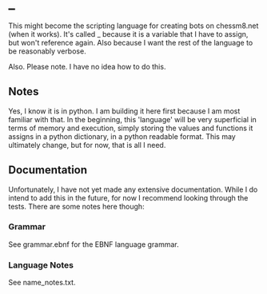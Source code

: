 # _
This might become the scripting language for creating bots on chessm8.net
(when it works). It's called _ because it is a variable that I have to assign,
but won't reference again. Also because I want the rest of the language to be
reasonably verbose.

Also. Please note. I have no idea how to do this.
## Notes
Yes, I know it is in python. I am building it here first because I am most
familiar with that. In the beginning, this 'language' will be very superficial
in terms of memory and execution, simply storing the values and functions it
assigns in a python dictionary, in a python readable format. This may ultimately
change, but for now, that is all I need.
## Documentation
Unfortunately, I have not yet made any extensive documentation. While I do
intend to add this in the future, for now I recommend looking through the tests.
There are some notes here though:
### Grammar
See grammar.ebnf for the EBNF language grammar.
### Language Notes
See name_notes.txt.
